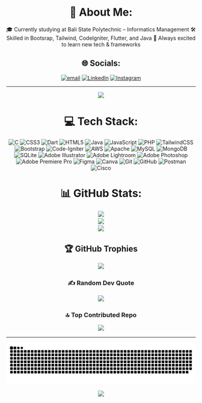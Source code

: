 <div align="center">

# 💫 About Me:
🎓 Currently studying at Bali State Polytechnic – Informatics Management
🛠️ Skilled in Bootsrap, Tailwind, CodeIgniter, Flutter, and Java
🚀 Always excited to learn new tech & frameworks

</div>

<div align="center">

## 🌐 Socials:
[![email](https://img.shields.io/badge/Email-D14836?logo=gmail&logoColor=white)](mailto:riskipradnya0@gmail.com) [![LinkedIn](https://img.shields.io/badge/LinkedIn-%230077B5.svg?logo=linkedin&logoColor=white)](https://linkedin.com/in/riski-pradnya) [![Instagram](https://img.shields.io/badge/Instagram-%23E4405F.svg?logo=Instagram&logoColor=white)](https://instagram.com/riski.pradnya)



---
[![](https://visitcount.itsvg.in/api?id=riskipradnya&icon=0&color=0)](https://visitcount.itsvg.in)

<!-- Proudly created with GPRM ( https://gprm.itsvg.in ) -->

</div>

<div align="center">

# 💻 Tech Stack:
<p>
  <img src="https://img.shields.io/badge/c-%2300599C.svg?style=for-the-badge&logo=c&logoColor=white" alt="C">
  <img src="https://img.shields.io/badge/css3-%231572B6.svg?style=for-the-badge&logo=css3&logoColor=white" alt="CSS3">
  <img src="https://img.shields.io/badge/dart-%230175C2.svg?style=for-the-badge&logo=dart&logoColor=white" alt="Dart">
  <img src="https://img.shields.io/badge/html5-%23E34F26.svg?style=for-the-badge&logo=html5&logoColor=white" alt="HTML5">
  <img src="https://img.shields.io/badge/java-%23ED8B00.svg?style=for-the-badge&logo=openjdk&logoColor=white" alt="Java">
  <img src="https://img.shields.io/badge/javascript-%23323330.svg?style=for-the-badge&logo=javascript&logoColor=%23F7DF1E" alt="JavaScript">
  <img src="https://img.shields.io/badge/php-%23777BB4.svg?style=for-the-badge&logo=php&logoColor=white" alt="PHP">
  <img src="https://img.shields.io/badge/tailwindcss-%2338B2AC.svg?style=for-the-badge&logo=tailwind-css&logoColor=white" alt="TailwindCSS">
  <img src="https://img.shields.io/badge/bootstrap-%238511FA.svg?style=for-the-badge&logo=bootstrap&logoColor=white" alt="Bootstrap">
  <img src="https://img.shields.io/badge/CodeIgniter-%23EF4223.svg?style=for-the-badge&logo=codeIgniter&logoColor=white" alt="Code-Igniter">
  <img src="https://img.shields.io/badge/AWS-%23FF9900.svg?style=for-the-badge&logo=amazon-aws&logoColor=white" alt="AWS">
  <img src="https://img.shields.io/badge/apache-%23D42029.svg?style=for-the-badge&logo=apache&logoColor=white" alt="Apache">
  <img src="https://img.shields.io/badge/mysql-4479A1.svg?style=for-the-badge&logo=mysql&logoColor=white" alt="MySQL">
  <img src="https://img.shields.io/badge/MongoDB-%234ea94b.svg?style=for-the-badge&logo=mongodb&logoColor=white" alt="MongoDB">
  <img src="https://img.shields.io/badge/sqlite-%2307405e.svg?style=for-the-badge&logo=sqlite&logoColor=white" alt="SQLite">
  <img src="https://img.shields.io/badge/adobe%20illustrator-%23FF9A00.svg?style=for-the-badge&logo=adobe%20illustrator&logoColor=white" alt="Adobe Illustrator">
  <img src="https://img.shields.io/badge/Adobe%20Lightroom-31A8FF.svg?style=for-the-badge&logo=Adobe%20Lightroom&logoColor=white" alt="Adobe Lightroom">
  <img src="https://img.shields.io/badge/adobe%20photoshop-%2331A8FF.svg?style=for-the-badge&logo=adobe%20photoshop&logoColor=white" alt="Adobe Photoshop">
  <img src="https://img.shields.io/badge/Adobe%20Premiere%20Pro-9999FF.svg?style=for-the-badge&logo=Adobe%20Premiere%20Pro&logoColor=white" alt="Adobe Premiere Pro">
  <img src="https://img.shields.io/badge/figma-%23F24E1E.svg?style=for-the-badge&logo=figma&logoColor=white" alt="Figma">
  <img src="https://img.shields.io/badge/Canva-%2300C4CC.svg?style=for-the-badge&logo=Canva&logoColor=white" alt="Canva">
  <img src="https://img.shields.io/badge/git-%23F05033.svg?style=for-the-badge&logo=git&logoColor=white" alt="Git">
  <img src="https://img.shields.io/badge/github-%23121011.svg?style=for-the-badge&logo=github&logoColor=white" alt="GitHub">
  <img src="https://img.shields.io/badge/Postman-FF6C37?style=for-the-badge&logo=postman&logoColor=white" alt="Postman">
  <img src="https://img.shields.io/badge/cisco-%23049fd9.svg?style=for-the-badge&logo=cisco&logoColor=black" alt="Cisco">
</p>
</div>

<div align="center">

# 📊 GitHub Stats:
![](https://github-readme-stats.vercel.app/api?username=riskipradnya&theme=dark&hide_border=false&include_all_commits=true&count_private=true)<br/>
![](https://nirzak-streak-stats.vercel.app/?user=riskipradnya&theme=dark&hide_border=false)<br/>
![](https://github-readme-stats.vercel.app/api/top-langs/?username=riskipradnya&theme=dark&hide_border=false&include_all_commits=true&count_private=true&layout=compact)

</div>

<div align="center">

## 🏆 GitHub Trophies
![](https://github-profile-trophy.vercel.app/?username=riskipradnya&theme=radical&no-frame=false&no-bg=false&margin-w=4)

</div>

<div align="center">

### ✍️ Random Dev Quote
![](https://quotes-github-readme.vercel.app/api?type=horizontal&theme=radical)

</div>

<div align="center">

### 🔝 Top Contributed Repo
![](https://github-contributor-stats.vercel.app/api?username=riskipradnya&limit=5&theme=dark&combine_all_yearly_contributions=true)

</div>

---

<div align="center">

![snake gif](https://github.com/riskipradnya/riskipradnya/blob/output/github-snake-dark.svg)

[![](https://visitcount.itsvg.in/api?id=riskipradnya&icon=0&color=0)](https://visitcount.itsvg.in)

</div>
